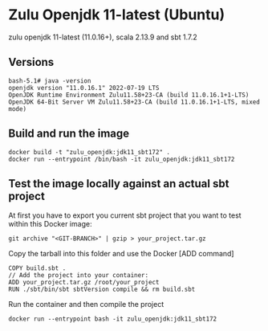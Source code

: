 # Zulu Openjdk 11-latest (Ubuntu) 

zulu openjdk 11-latest (11.0.16+), scala 2.13.9 and sbt 1.7.2

## Versions

```
bash-5.1# java -version
openjdk version "11.0.16.1" 2022-07-19 LTS
OpenJDK Runtime Environment Zulu11.58+23-CA (build 11.0.16.1+1-LTS)
OpenJDK 64-Bit Server VM Zulu11.58+23-CA (build 11.0.16.1+1-LTS, mixed mode)
```

## Build and run the image

```
docker build -t "zulu_openjdk:jdk11_sbt172" .
docker run --entrypoint /bin/bash -it zulu_openjdk:jdk11_sbt172
```

## Test the image locally against an actual sbt project
At first you have to export you current sbt project that you want to test within this Docker image:

```
git archive "<GIT-BRANCH>" | gzip > your_project.tar.gz
```

Copy the tarball into this folder and use the Docker [ADD command]

```
COPY build.sbt .
// Add the project into your container:
ADD your_project.tar.gz /root/your_project
RUN ./sbt/bin/sbt sbtVersion compile && rm build.sbt
```

Run the container and then compile the project

```
docker run --entrypoint bash -it zulu_openjdk:jdk11_sbt172
```


